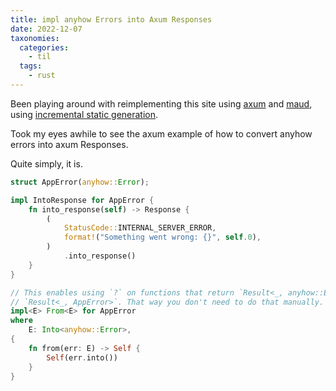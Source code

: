 ```yaml
---
title: impl anyhow Errors into Axum Responses
date: 2022-12-07
taxonomies:
  categories:
    - til
  tags:
    - rust
---
```


Been playing around with reimplementing this site using [axum](https://github.com/tokio-rs/axum) and [maud](http://maud.lambda.xyz), using [incremental static generation](https://www.netlify.com/blog/2021/03/08/incremental-static-regeneration-its-benefits-and-its-flaws/).

Took my eyes awhile to see the axum example of how to convert anyhow errors into axum Responses.

Quite simply, it is.

```rust
struct AppError(anyhow::Error);

impl IntoResponse for AppError {
    fn into_response(self) -> Response {
        (
            StatusCode::INTERNAL_SERVER_ERROR,
            format!("Something went wrong: {}", self.0),
        )
            .into_response()
    }
}

// This enables using `?` on functions that return `Result<_, anyhow::Error>` to turn them into
// `Result<_, AppError>`. That way you don't need to do that manually.
impl<E> From<E> for AppError
where
    E: Into<anyhow::Error>,
{
    fn from(err: E) -> Self {
        Self(err.into())
    }
}
```